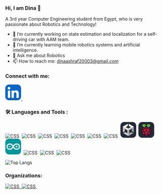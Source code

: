 ### Hi, I am Dina 👋
A 3rd year Computer Engineering student from Egypt, who is very passionate about Robotics and Technology!
- 🔭 I’m currently working on state estimation and localization for a self-driving car with AAM team.
- 🌱 I’m currently learning mobile robotics systems and artificial intelligence. 
- 💬 Ask me about Robotics
- 📫 How to reach me: dinaashraf20003@gmail.com 

### Connect with me: 
<div id="badges">
  <a href="https://www.linkedin.com/in/dina-ashraf-b98753222/">
    <img src="https://github.com/tandpfun/skill-icons/blob/main/icons/LinkedIn.svg" alt="LinkedIn Badge"alt="CSS" width="50" height="50"/>&nbsp;
  </a>
</div>

### :hammer_and_wrench: Languages and Tools :
<div>
  <img src="https://github.com/yurijserrano/Github-Profile-Readme-Logos/blob/master/programming%20languages/c.svg" alt="CSS" width="50" height="50"/>&nbsp;
  <img src="https://github.com/yurijserrano/Github-Profile-Readme-Logos/blob/master/programming%20languages/c%2B%2B.svg" alt="CSS" width="50" height="50"/>&nbsp;
  <img src="https://github.com/yurijserrano/Github-Profile-Readme-Logos/blob/master/programming%20languages/c%23.svg" alt="CSS" width="50" height="50"/>&nbsp;
  <img src="https://github.com/yurijserrano/Github-Profile-Readme-Logos/blob/master/programming%20languages/python.svg" alt="CSS" width="50" height="50"/>&nbsp;
  <img src="https://github.com/yurijserrano/Github-Profile-Readme-Logos/blob/master/programming%20languages/java.svg" alt="CSS" width="50" height="50"/>&nbsp;
  <img src="https://user-images.githubusercontent.com/25181517/186884153-99edc188-e4aa-4c84-91b0-e2df260ebc33.png" alt="CSS" width="50" height="50"/>&nbsp;
  <img src="https://user-images.githubusercontent.com/25181517/192106593-610ee31c-995e-4f24-b8e1-0f18eead6fae.png" alt="CSS" width="50" height="50"/>&nbsp;
   <img src="https://github.com/tandpfun/skill-icons/blob/main/icons/Unity-Dark.svg" alt="CSS" width="50" height="50"/>&nbsp;
  <img src="https://github.com/tandpfun/skill-icons/blob/main/icons/RaspberryPi-Dark.svg" alt="CSS" width="50" height="50"/>&nbsp;
  <img src="https://github.com/tandpfun/skill-icons/blob/main/icons/Arduino.svg" alt="CSS" width="50" height="50"/>&nbsp;
  <img src="https://www.vectorlogo.zone/logos/ros/ros-ar21.png" alt="CSS" width="70" height="50"/>&nbsp;
  <img src="https://classic.gazebosim.org/assets/gazebo_vert-af0a0ada204b42b6daca54e98766979e45e011ea22347ffe90580458476d26d6.png" alt="CSS" width="40" height="50"/>&nbsp;
  <img src="https://avatars.githubusercontent.com/u/4962836?s=280&v=4" alt="CSS" width="50" height="50"/>&nbsp;
</div>

![Top Langs](https://github-readme-stats.vercel.app/api/top-langs/?username=dinaashraf20003&layout=compact)


### Organizations:
<div id="Organizationss">
  <a href="https://www.rcjegypt.org/">
    <img src="https://static.wixstatic.com/media/551cc9_22a6f289d1da486b85c66e40182a2553~mv2.png/v1/fill/w_260,h_180,al_c,q_85,usm_0.66_1.00_0.01,enc_auto/rcj%20new%20logo.png" alt="CSS" width="60" height="60"/>&nbsp;
  </a>
   <a href="https://rovegypt.com/">
    <img src="https://photos-images.active.com/file/3/1/original/0c/3b/0c3b14e1-126d-4854-9bbf-39b6f5ea60fc.jpg" alt="CSS" width="80" height="60"/>&nbsp;
  </a>
</div>
